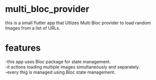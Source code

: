 # multi_bloc_provider

this is a small flutter app that Utlizes Multi Bloc provider to load random Images from a list of URLs.

# features

-this app uses Bloc package for state management.  
-it actions loading multiple images simultaneously and separately.  
-every thig is managed using Bloc state management.  

